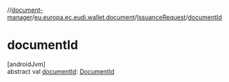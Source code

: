 //[document-manager](../../../index.md)/[eu.europa.ec.eudi.wallet.document](../index.md)/[IssuanceRequest](index.md)/[documentId](document-id.md)

# documentId

[androidJvm]\
abstract
val [documentId](document-id.md): [DocumentId](../index.md#659369697%2FClasslikes%2F1351694608)
